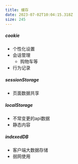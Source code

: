 ```yaml
---
title: 缓存
date: 2023-07-02T10:04:15.318Z
size: 245
---
```

##### cookie

- 个性化设置
- 会话管理
  - 购物车等
- 行为记录

##### sessionStorage

- 页面数据共享

##### localStorage

- 不常变更的api数据
- 静态内容

##### indexedDB

- 客户端大数据存储
- 弱网使用
